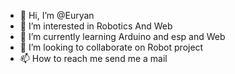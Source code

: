 - 👋 Hi, I’m @Euryan
- 👀 I’m interested in Robotics And Web
- 🌱 I’m currently learning Arduino and esp and Web
- 💞️ I’m looking to collaborate on Robot project
- 📫 How to reach me send me a mail

<!---
Euryan/Euryan is a ✨ special ✨ repository because its `README.md` (this file) appears on your GitHub profile.
You can click the Preview link to take a look at your changes.
--->
